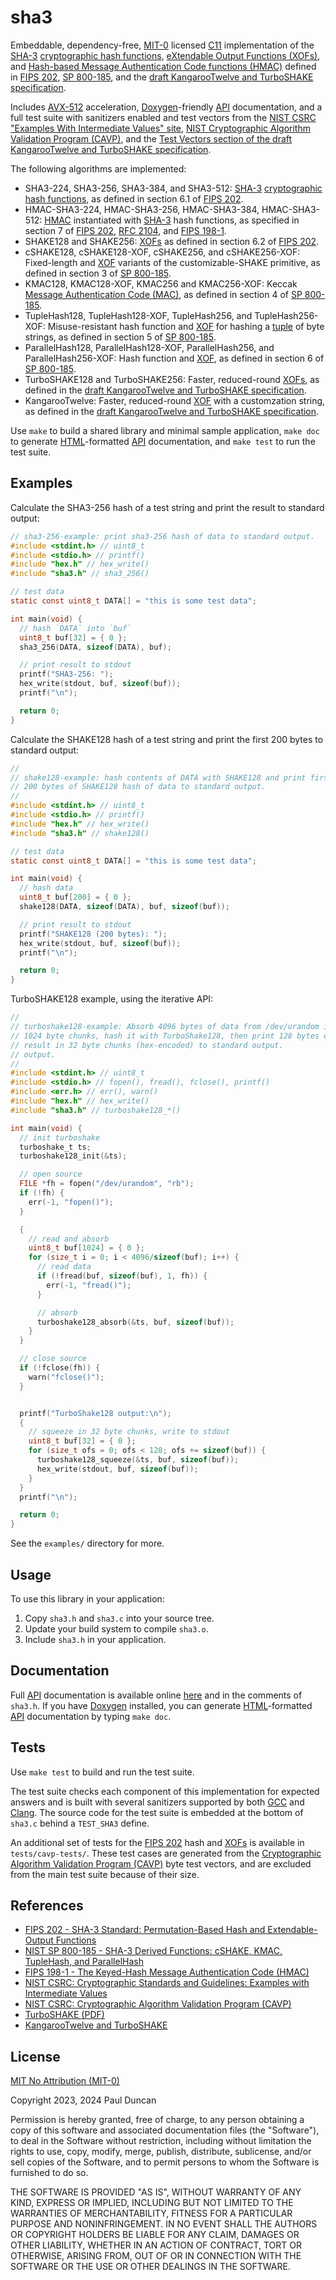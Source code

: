 # sha3

Embeddable, dependency-free, [MIT-0][] licensed [C11][] implementation
of the [SHA-3][] [cryptographic hash functions][hash], [eXtendable
Output Functions (XOFs)][xof], and [Hash-based Message Authentication
Code functions (HMAC)][hmac] defined in [FIPS 202][], [SP
800-185][800-185], and the [draft KangarooTwelve and TurboSHAKE
specification][turboshake-ietf].

Includes [AVX-512][] acceleration, [Doxygen][]-friendly [API][]
documentation, and a full test suite with sanitizers enabled and test
vectors from the [NIST CSRC "Examples With Intermediate Values"
site][csrc-examples], [NIST Cryptographic Algorithm Validation Program
(CAVP)][cavp], and the [Test Vectors section of the draft KangarooTwelve
and TurboSHAKE specification][turboshake-ietf-test-vectors].

The following algorithms are implemented:

* SHA3-224, SHA3-256, SHA3-384, and SHA3-512: [SHA-3][] [cryptographic
  hash functions][hash], as defined in section 6.1 of [FIPS 202][].
* HMAC-SHA3-224, HMAC-SHA3-256, HMAC-SHA3-384, HMAC-SHA3-512:
  [HMAC][hmac] instantiated with [SHA-3][] hash functions, as specified
  in section 7 of [FIPS 202][], [RFC 2104][], and [FIPS 198-1][].
* SHAKE128 and SHAKE256: [XOFs][xof] as defined in section 6.2 of [FIPS 202][].
* cSHAKE128, cSHAKE128-XOF, cSHAKE256, and cSHAKE256-XOF: Fixed-length
  and [XOF][] variants of the customizable-SHAKE primitive, as defined
  in section 3 of [SP 800-185][800-185].
* KMAC128, KMAC128-XOF, KMAC256 and KMAC256-XOF: Keccak [Message
  Authentication Code (MAC)][mac], as defined in section 4 of [SP
  800-185][800-185].
* TupleHash128, TupleHash128-XOF, TupleHash256, and TupleHash256-XOF:
  Misuse-resistant hash function and [XOF][] for hashing a [tuple][] of
  byte strings, as defined in section 5 of [SP 800-185][800-185].
* ParallelHash128, ParallelHash128-XOF, ParallelHash256, and
  ParallelHash256-XOF: Hash function and [XOF][], as defined in section
  6 of [SP 800-185][800-185].
* TurboSHAKE128 and TurboSHAKE256: Faster, reduced-round [XOFs][xof],
  as defined in the [draft KangarooTwelve and TurboSHAKE
  specification][turboshake-ietf].
* KangarooTwelve: Faster, reduced-round [XOF][] with a customzation
  string, as defined in the [draft KangarooTwelve and TurboSHAKE
  specification][turboshake-ietf].

Use `make` to build a shared library and minimal sample application,
`make doc` to generate [HTML][]-formatted [API][] documentation, and
`make test` to run the test suite.

## Examples

Calculate the SHA3-256 hash of a test string and print the result to
standard output:

```c
// sha3-256-example: print sha3-256 hash of data to standard output.
#include <stdint.h> // uint8_t
#include <stdio.h> // printf()
#include "hex.h" // hex_write()
#include "sha3.h" // sha3_256()

// test data
static const uint8_t DATA[] = "this is some test data";

int main(void) {
  // hash `DATA` into `buf`
  uint8_t buf[32] = { 0 };
  sha3_256(DATA, sizeof(DATA), buf);

  // print result to stdout
  printf("SHA3-256: ");
  hex_write(stdout, buf, sizeof(buf));
  printf("\n");

  return 0;
}
```

Calculate the SHAKE128 hash of a test string and print the first 200
bytes to standard output:

```c
//
// shake128-example: hash contents of DATA with SHAKE128 and print first
// 200 bytes of SHAKE128 hash of data to standard output.
//
#include <stdint.h> // uint8_t
#include <stdio.h> // printf()
#include "hex.h" // hex_write()
#include "sha3.h" // shake128()

// test data
static const uint8_t DATA[] = "this is some test data";

int main(void) {
  // hash data
  uint8_t buf[200] = { 0 };
  shake128(DATA, sizeof(DATA), buf, sizeof(buf));

  // print result to stdout
  printf("SHAKE128 (200 bytes): ");
  hex_write(stdout, buf, sizeof(buf));
  printf("\n");

  return 0;
}
```

TurboSHAKE128 example, using the iterative API:

```c
//
// turboshake128-example: Absorb 4096 bytes of data from /dev/urandom in
// 1024 byte chunks, hash it with TurboShake128, then print 128 bytes of
// result in 32 byte chunks (hex-encoded) to standard output.
// output.
//
#include <stdint.h> // uint8_t
#include <stdio.h> // fopen(), fread(), fclose(), printf()
#include <err.h> // err(), warn()
#include "hex.h" // hex_write()
#include "sha3.h" // turboshake128_*()

int main(void) {
  // init turboshake
  turboshake_t ts;
  turboshake128_init(&ts);

  // open source
  FILE *fh = fopen("/dev/urandom", "rb");
  if (!fh) {
    err(-1, "fopen()");
  }

  {
    // read and absorb
    uint8_t buf[1024] = { 0 };
    for (size_t i = 0; i < 4096/sizeof(buf); i++) {
      // read data
      if (!fread(buf, sizeof(buf), 1, fh)) {
        err(-1, "fread()");
      }

      // absorb
      turboshake128_absorb(&ts, buf, sizeof(buf));
    }
  }

  // close source
  if (!fclose(fh)) {
    warn("fclose()");
  }


  printf("TurboShake128 output:\n");
  {
    // squeeze in 32 byte chunks, write to stdout
    uint8_t buf[32] = { 0 };
    for (size_t ofs = 0; ofs < 128; ofs += sizeof(buf)) {
      turboshake128_squeeze(&ts, buf, sizeof(buf));
      hex_write(stdout, buf, sizeof(buf));
    }
  }
  printf("\n");

  return 0;
}
```

See the `examples/` directory for more.

## Usage

To use this library in your application:

1. Copy `sha3.h` and `sha3.c` into your source tree.
2. Update your build system to compile `sha3.o`.
3. Include `sha3.h` in your application.

## Documentation

Full [API][] documentation is available online [here][api-docs] and in
the comments of `sha3.h`.  If you have [Doxygen][] installed, you can
generate [HTML][]-formatted [API][] documentation by typing `make doc`.

## Tests

Use `make test` to build and run the test suite.

The test suite checks each component of this implementation for expected
answers and is built with several sanitizers supported by both [GCC][]
and [Clang][].  The source code for the test suite is embedded at the
bottom of `sha3.c` behind a `TEST_SHA3` define.

An additional set of tests for the [FIPS 202][] hash and [XOFs][xof] is
available in `tests/cavp-tests/`.  These test cases are generated from
the [Cryptographic Algorithm Validation Program (CAVP)][cavp] byte test
vectors, and are excluded from the main test suite because of their
size.

## References

* [FIPS 202 - SHA-3 Standard: Permutation-Based Hash and Extendable-Output Functions][FIPS 202]
* [NIST SP 800-185 - SHA-3 Derived Functions: cSHAKE, KMAC, TupleHash, and ParallelHash][800-185]
* [FIPS 198-1 - The Keyed-Hash Message Authentication Code (HMAC)][FIPS 198-1]
* [NIST CSRC: Cryptographic Standards and Guidelines: Examples with Intermediate Values][csrc-examples]
* [NIST CSRC: Cryptographic Algorithm Validation Program (CAVP)][cavp]
* [TurboSHAKE (PDF)][turboshake]
* [KangarooTwelve and TurboSHAKE][turboshake-ietf]

## License

[MIT No Attribution (MIT-0)][MIT-0]

Copyright 2023, 2024 Paul Duncan

Permission is hereby granted, free of charge, to any person obtaining a
copy of this software and associated documentation files (the
"Software"), to deal in the Software without restriction, including
without limitation the rights to use, copy, modify, merge, publish,
distribute, sublicense, and/or sell copies of the Software, and to
permit persons to whom the Software is furnished to do so.

THE SOFTWARE IS PROVIDED "AS IS", WITHOUT WARRANTY OF ANY KIND, EXPRESS
OR IMPLIED, INCLUDING BUT NOT LIMITED TO THE WARRANTIES OF
MERCHANTABILITY, FITNESS FOR A PARTICULAR PURPOSE AND NONINFRINGEMENT.
IN NO EVENT SHALL THE AUTHORS OR COPYRIGHT HOLDERS BE LIABLE FOR ANY
CLAIM, DAMAGES OR OTHER LIABILITY, WHETHER IN AN ACTION OF CONTRACT,
TORT OR OTHERWISE, ARISING FROM, OUT OF OR IN CONNECTION WITH THE
SOFTWARE OR THE USE OR OTHER DEALINGS IN THE SOFTWARE.

[C11]: https://en.wikipedia.org/wiki/C11_(C_standard_revision)
  "ISO/IEC 9899:2011"
[SHA-3]: https://en.wikipedia.org/wiki/SHA-3
  "Secure Hash Algorithm 3"
[hash]: https://en.wikipedia.org/wiki/Cryptographic_hash_function
  "Cryptographic hash function"
[xof]: https://en.wikipedia.org/wiki/Extendable-output_function
  "Extendable-Output Function (XOF)"
[mac]: https://en.wikipedia.org/wiki/Message_authentication_code
  "Message authentication code"
[hmac]: https://en.wikipedia.org/wiki/HMAC
  "Keyed Hash Message Authentication Code (HMAC)"
[tuple]: https://en.wikipedia.org/wiki/Tuple
  "Ordered list of elements."
[FIPS 202]: https://csrc.nist.gov/pubs/fips/202/final
  "SHA-3 Standard: Permutation-Based Hash and Extendable-Output Functions"
[800-185]: https://csrc.nist.gov/pubs/sp/800/185/final
  "SHA-3 Derived Functions: cSHAKE, KMAC, TupleHash, and ParallelHash"
[rfc 2104]: https://datatracker.ietf.org/doc/html/rfc2104
  "RFC 2104: HMAC: Keyed-Hashing for Message Authentication"
[FIPS 198-1]: https://csrc.nist.gov/pubs/fips/198-1/final
  "The Keyed-Hash Message Authentication Code (HMAC)"
[csrc]: https://csrc.nist.gov/projects/cryptographic-standards-and-guidelines/
  "NIST Computer Security Resource Center"
[csrc-examples]: https://csrc.nist.gov/projects/cryptographic-standards-and-guidelines/example-values
  "NIST CSRC: Cryptographic Standards and Guidelines: Examples with Intermediate Values"
[turboshake]: https://eprint.iacr.org/2023/342.pdf
  "TurboSHAKE"
[turboshake-ietf]: https://www.ietf.org/archive/id/draft-irtf-cfrg-kangarootwelve-10.html
  "KangarooTwelve and TurboSHAKE"
[turboshake-ietf-test-vectors]: https://www.ietf.org/archive/id/draft-irtf-cfrg-kangarootwelve-10.html#name-test-vectors
  "KangarooTwelve and TurboSHAKE test vectors"
[avx-512]: https://en.wikipedia.org/wiki/AVX-512
  "Advanced Vector Extensions 512 (AVX-512): 512-bit SIMD vector instruction set"
[doxygen]: https://en.wikipedia.org/wiki/Doxygen
  "API documentation generator."
[api]: https://en.wikipedia.org/wiki/API
  "Application Programming Interface (API)"
[html]: https://en.wikipedia.org/wiki/HTML
  "HyperText Markup Language (HTML)"
[gcc]: https://en.wikipedia.org/wiki/GNU_Compiler_Collection
  "GNU Compiler Collection."
[clang]: https://en.wikipedia.org/wiki/Clang
  "LLVM compiler front end."
[mit-0]: https://opensource.org/license/mit-0/
  "MIT No Attribution license"
[api-docs]: https://pmdn.org/api-docs/sha3/
  "sha3 API documentation."
[cavp]: https://csrc.nist.gov/Projects/Cryptographic-Algorithm-Validation-Program/Secure-Hashing
  "Cryptographic Algorithm Validation Program (CAVP)"
